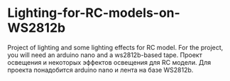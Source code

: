 #         Lighting-for-RC-models-on-WS2812b
Project of lighting and some lighting effects for RC model. For the project, you will need an arduino nano and a ws2812b-based tape.
Проект  освещения и некоторых эффектов освещения для RC модели.  Для проекта понадобится arduino nano и лента на базе WS2812b.